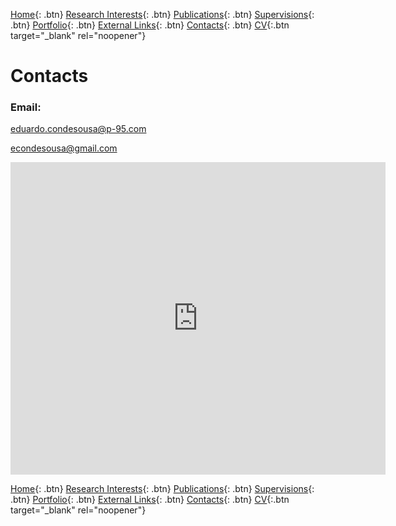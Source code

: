 [Home](https://econdesousa.github.io){: .btn}
[Research Interests](https://econdesousa.github.io/ResearchInterests){: .btn}
[Publications](https://econdesousa.github.io/Publications){: .btn}
[Supervisions](https://econdesousa.github.io/Supervision){: .btn}
[Portfolio](https://econdesousa.github.io/Portfolio){: .btn}
[External Links](https://econdesousa.github.io/Links){: .btn}
[Contacts](https://econdesousa.github.io/Contacts){: .btn}
[CV](assets/CurriculumVitaeECS.pdf){:.btn target="_blank" rel="noopener"}
<!-- [HEROHE](https://econdesousa.github.io/HEROHE){: .btn} --> 

# Contacts


### Email:

<a href="mailto:eduardo.condesousa@p-95.com">eduardo.condesousa@p-95.com</a>

<a href="mailto:econdesousa@gmail.com">econdesousa@gmail.com</a>

<!---
### Address:

Eduardo Conde-Sousa

INEB/i3S, Rua Alfredo Allen, 208

4200-135 Porto, Portugal

Tel: +351 226074975
-->

<!--
<center>
	<div class="mapouter">
		<div class="gmap_canvas">
			<iframe width="600" height="500" id="gmap_canvas" src="https://maps.google.com/maps?q=P95%20Office%20MC-Square%20Leuven%20Philipssite%205%20bus%201%203001%20Leuven%20Belgium&t=&z=17&ie=UTF8&iwloc=&output=embed" frameborder="0" scrolling="no" marginheight="0" marginwidth="0"></iframe><a href="https://putlocker-is.org"></a><br><style>.mapouter{position:relative;text-align:right;height:500px;width:600px;}</style><a href="https://www.embedgooglemap.net">add google map</a><style>.gmap_canvas {overflow:hidden;background:none!important;height:500px;width:600px;}</style>
		</div>
	</div>	
</center>
-->

<center>
	<div class="mapouter">
		<div class="gmap_canvas">
			<iframe width="600" height="500" id="gmap_canvas" src="https://maps.google.com/maps?q=Philipssite%205%203001%20Leuven%20Belgium%20Building&t=k&z=15&ie=UTF8&iwloc=&output=embed" frameborder="0" scrolling="no" marginheight="0" marginwidth="0"></iframe><a href="https://www.whatismyip-address.com"></a><br><style>.mapouter{position:relative;text-align:right;height:500px;width:600px;}</style><a href="https://www.embedgooglemap.net">google map html code</a><style>.gmap_canvas {overflow:hidden;background:none!important;height:500px;width:600px;}</style>
		</div>
	</div>
</center>

<!--
<center>
	<iframe src="https://www.google.com/maps/embed?pb=!1m18!1m12!1m3!1d3003.1154576514646!2d-8.605297284580788!3d41.1756488792842!2m3!1f0!2f0!3f0!3m2!1i1024!2i768!4f13.1!3m3!1m2!1s0xd2464463903e3e9%3A0xd381720978183577!2zaTNTIC0gSW5zdGl0dXRvIGRlIEludmVzdGlnYcOnw6NvIGUgSW5vdmHDp8OjbyBlbSBTYcO6ZGU!5e0!3m2!1spt-PT!2spt!4v1575327327746!5m2!1spt-PT!2spt" width="600" height="450" frameborder="0" style="border:0;" allowfullscreen=""></iframe>
</center>
-->

[Home](https://econdesousa.github.io){: .btn}
[Research Interests](https://econdesousa.github.io/ResearchInterests){: .btn}
[Publications](https://econdesousa.github.io/Publications){: .btn}
[Supervisions](https://econdesousa.github.io/Supervision){: .btn}
[Portfolio](https://econdesousa.github.io/Portfolio){: .btn}
[External Links](https://econdesousa.github.io/Links){: .btn}
[Contacts](https://econdesousa.github.io/Contacts){: .btn}
[CV](assets/CurriculumVitaeECS.pdf){:.btn target="_blank" rel="noopener"}
<!-- [HEROHE](https://econdesousa.github.io/HEROHE){: .btn} --> 



<!-- Global site tag (gtag.js) - Google Analytics -->
<script async src="https://www.googletagmanager.com/gtag/js?id=G-3JWYKYVYDZ"></script>
<script>
  window.dataLayer = window.dataLayer || [];
  function gtag(){dataLayer.push(arguments);}
  gtag('js', new Date());

  gtag('config', 'G-3JWYKYVYDZ');
</script>